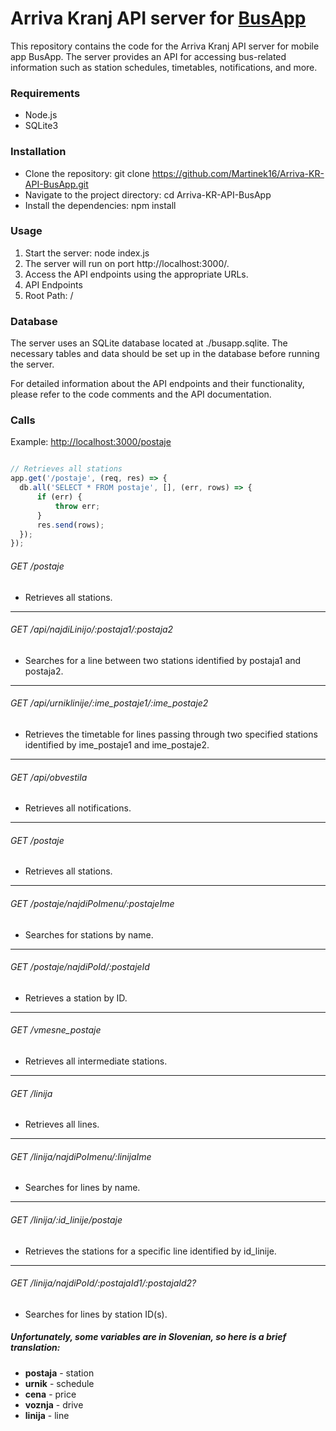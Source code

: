 # Arriva Kranj API server for [BusApp](https://github.com/Martinek16/BusApp "BusApp")
This repository contains the code for the Arriva Kranj API server for mobile app BusApp. The server provides an API for accessing bus-related information such as station schedules, timetables, notifications, and more.

### Requirements
- Node.js
- SQLite3

### Installation
- Clone the repository: git clone https://github.com/Martinek16/Arriva-KR-API-BusApp.git
- Navigate to the project directory: cd Arriva-KR-API-BusApp
- Install the dependencies: npm install

### Usage
1. Start the server: node index.js
2. The server will run on port http://localhost:3000/.
3. Access the API endpoints using the appropriate URLs.
4. API Endpoints
5. Root Path: /

### Database
The server uses an SQLite database located at ./busapp.sqlite.
The necessary tables and data should be set up in the database before running the server.

For detailed information about the API endpoints and their functionality, please refer to the code comments and the API documentation.


### Calls
Example: [http://localhost:3000/postaje](http://localhost:3000/postaje "http://localhost:3000/postaje")

```javascript

// Retrieves all stations
app.get('/postaje', (req, res) => {
  db.all('SELECT * FROM postaje', [], (err, rows) => {
      if (err) {
          throw err;
      }
      res.send(rows);
  });
});

```

###### GET /postaje

- Retrieves all stations.

------------
###### GET /api/najdiLinijo/:postaja1/:postaja2

  - Searches for a line between two stations identified by postaja1 and postaja2.
  
------------

###### GET /api/urniklinije/:ime_postaje1/:ime_postaje2

- Retrieves the timetable for lines passing through two specified stations identified by ime_postaje1 and ime_postaje2.

------------

###### GET /api/obvestila

-   Retrieves all notifications.

------------
###### GET /postaje

- Retrieves all stations.

------------
###### GET /postaje/najdiPoImenu/:postajeIme

- Searches for stations by name.

------------
###### GET /postaje/najdiPoId/:postajeId

- Retrieves a station by ID.

------------
###### GET /vmesne_postaje

- Retrieves all intermediate stations.

------------
###### GET /linija

- Retrieves all lines.

------------
###### GET /linija/najdiPoImenu/:linijaIme

- Searches for lines by name.

------------
###### GET /linija/:id_linije/postaje

- Retrieves the stations for a specific line identified by id_linije.

------------
###### GET /linija/najdiPoId/:postajaId1/:postajaId2?

- Searches for lines by station ID(s).




#####  Unfortunately, some variables are in Slovenian, so here is a brief translation:
- **postaja** - station
- **urnik** - schedule
- **cena** - price
- **voznja** - drive
- **linija** - line
